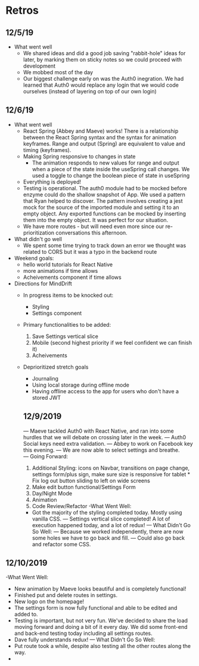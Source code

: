 # Retros

## 12/5/19
- What went well
  - We shared ideas and did a good job saving "rabbit-hole" ideas for later, by marking them on sticky notes so we could proceed with development
  - We mobbed most of the day
  - Our biggest challenge early on was the Auth0 inegration. We had learned that Auth0 would replace any login that we would code ourselves (instead of layering on top of our own login)

## 12/6/19
- What went well
  - React Spring (Abbey and Maeve) works! There is a relationship between the React Spring syntax and the syntax for animation keyframes. Range and output (Spring) are equivalent to value and timing (keyframes).
  - Making Spring responsive to changes in state
    - The animation responds to new values for range and output when a piece of the state inside the useSpring call changes. We used a toggle to change the boolean piece of state in useSpring
  - Everything is deployed!
  - Testing is operational. The auth0 module had to be mocked before enzyme could do the shallow snapshot of App. We used a pattern that Ryan helped to discover. The pattern involves creating a jest mock for the source of the imported module and setting it to an empty object. Any exported functions can be mocked by inserting them into the empty object. It was perfect for our situation.
  - We have more routes - but will need even more since our re-prioritization conversations this afternoon.
- What didn't go well
  - We spent some time trying to track down an error we thought was related to CORS but it was a typo in the backend route
- Weekend goals:
  - hello world tutorials for React Native 
  - more animations if time allows
  - Acheivements component if time allows
- Directions for MindDrift
  - In progress items to be knocked out:
    - Styling 
    - Settings component
  - Primary functionalities to be added:
    1. Save Settings vertical slice
    2. Mobile (second highest priority if we feel confident we can finish it)
    3. Acheivements
  - Deprioritized stretch goals
    - Journaling
    - Using local storage during offline mode
    - Having offline access to the app for users who don't have a stored JWT

    ## 12/9/2019
    — Maeve tackled Auth0 with React Native, and ran into some hurdles that we will debate on crossing later in the week. 
    — Auth0 Social keys need extra validation. 
      — Abbey to work on Facebook key this evening.
    — We are now able to select settings and breathe. 
    — Going Forward:
      1. Additional Styling: icons on Navbar, transitions on page change, settings form/plus sign, make sure size is responsive for tablet
        * Fix log out button sliding to left on wide screens
      2. Make edit button functional/Settings Form
      3. Day/Night Mode
      4. Animation
      5. Code Review/Refactor
    -What Went Well:
      - Got the majority of the styling completed today. Mostly using vanilla CSS.
      — Settings vertical slice completed! A lot of execution happened today, and a lot of redux!
    — What Didn't Go So Well: 
      — Because we worked independently, there are now some holes we have to go back and fill. 
    — Could also go back and refactor some CSS. 

## 12/10/2019
-What Went Well:
  * New animation by Maeve looks beautiful and is completely functional!
  * Finished put and delete routes in settings.
  * New logo on the homepage!
  * The settings form is now fully functional and able to be edited and added to. 
  * Testing is important, but not very fun. We've decided to share the load moving forward and doing a bit of it every day. We did some front-end and back-end testing today including all settings routes. 
  * Dave fully understands redux!
— What Didn't Go So Well: 
  * Put route took a while, despite also testing all the other routes along the way.
  * 
